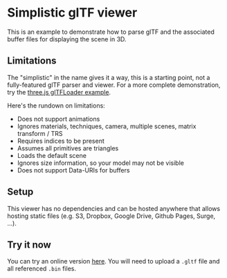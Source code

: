 # Simplistic glTF viewer

This is an example to demonstrate how to parse glTF and the associated buffer files for displaying the scene in 3D.

## Limitations

The "simplistic" in the name gives it a way, this is a starting point, not a fully-featured glTF parser and viewer.
For a more complete demonstration, try the [three.js glTFLoader example](http://threejs.org/examples/?q=gltf#webgl_loader_gltf).

Here's the rundown on limitations:

* Does not support animations
* Ignores materials, techniques, camera, multiple scenes, matrix transform / TRS
* Requires indices to be present
* Assumes all primitives are triangles
* Loads the default scene
* Ignores size information, so your model may not be visible
* Does not support Data-URIs for buffers

## Setup
This viewer has no dependencies and can be hosted anywhere that allows hosting static files (e.g. S3, Dropbox, Google Drive, Github Pages, Surge, ...).

## Try it now

You can try an online version [here](https://archilogic-com.github.io/simplistic-gltf-viewer).
You will need to upload a `.gltf` file and all referenced `.bin` files.
